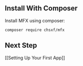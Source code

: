 ## Install With Composer

Install MFX using composer:

```
composer require chsxf/mfx
```

## Next Step

[[Setting Up Your First App]]
